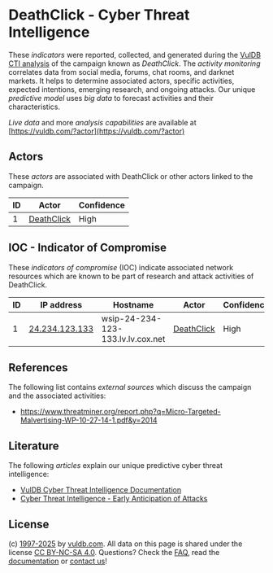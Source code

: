 # DeathClick - Cyber Threat Intelligence

These _indicators_ were reported, collected, and generated during the [VulDB CTI analysis](https://vuldb.com/?kb.cti) of the campaign known as _DeathClick_. The _activity monitoring_ correlates data from social media, forums, chat rooms, and darknet markets. It helps to determine associated actors, specific activities, expected intentions, emerging research, and ongoing attacks. Our unique _predictive model_ uses _big data_ to forecast activities and their characteristics.

_Live data_ and more _analysis capabilities_ are available at [https://vuldb.com/?actor](https://vuldb.com/?actor)

## Actors

These _actors_ are associated with DeathClick or other actors linked to the campaign.

ID | Actor | Confidence
-- | ----- | ----------
1 | [DeathClick](https://vuldb.com/?actor.deathclick) | High

## IOC - Indicator of Compromise

These _indicators of compromise_ (IOC) indicate associated network resources which are known to be part of research and attack activities of DeathClick.

ID | IP address | Hostname | Actor | Confidence
-- | ---------- | -------- | ----- | ----------
1 | [24.234.123.133](https://vuldb.com/?ip.24.234.123.133) | wsip-24-234-123-133.lv.lv.cox.net | [DeathClick](https://vuldb.com/?actor.deathclick) | High

## References

The following list contains _external sources_ which discuss the campaign and the associated activities:

* https://www.threatminer.org/report.php?q=Micro-Targeted-Malvertising-WP-10-27-14-1.pdf&y=2014

## Literature

The following _articles_ explain our unique predictive cyber threat intelligence:

* [VulDB Cyber Threat Intelligence Documentation](https://vuldb.com/?kb.cti)
* [Cyber Threat Intelligence - Early Anticipation of Attacks](https://www.scip.ch/en/?labs.20201022)

## License

(c) [1997-2025](https://vuldb.com/?kb.changelog) by [vuldb.com](https://vuldb.com/?kb.about). All data on this page is shared under the license [CC BY-NC-SA 4.0](https://creativecommons.org/licenses/by-nc-sa/4.0/). Questions? Check the [FAQ](https://vuldb.com/?kb.faq), read the [documentation](https://vuldb.com/?kb) or [contact us](https://vuldb.com/?contact)!
